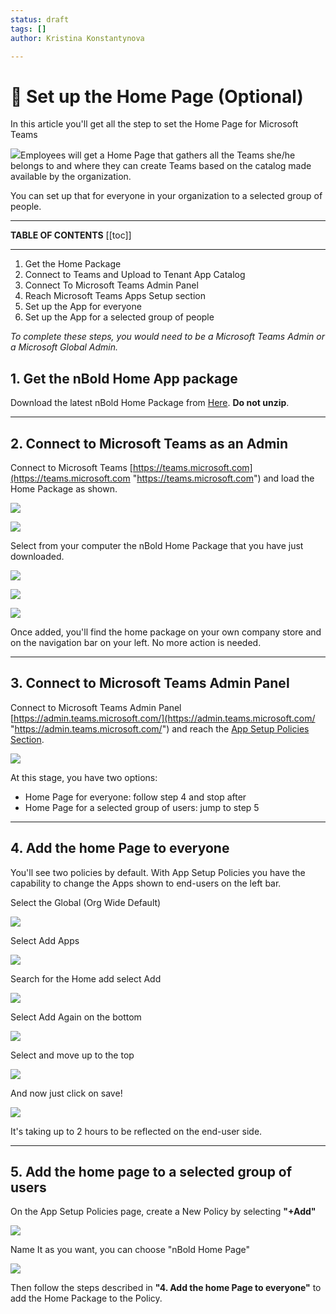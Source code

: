 ```yaml
---
status: draft
tags: []
author: Kristina Konstantynova

---
```

# 🏡 Set up the Home Page (Optional)

In this article you'll get all the step to set the Home Page for Microsoft Teams

![](https://downloads.intercomcdn.com/i/o/175631759/31ded0f5316a7f707c5752af/image.png)Employees will get a Home Page that gathers all the Teams she/he belongs to and where they can create Teams based on the catalog made available by the organization.

You can set up that for everyone in your organization to a selected group of people.

***

**TABLE OF CONTENTS** \[\[toc\]\]

***

1. Get the Home Package
2. Connect to Teams and Upload to Tenant App Catalog
3. Connect To Microsoft Teams Admin Panel
4. Reach Microsoft Teams Apps Setup section
5. Set up the App for everyone
6. Set up the App for a selected group of people

_To complete these steps, you would need to be a Microsoft Teams Admin or a Microsoft Global Admin._

## 1. Get the nBold Home App package

Download the latest nBold Home Package from [Here](https://dist.salestim.io/packages/io.salestim.targeted.home.prd.zip). **Do not unzip**.

***

## 2. Connect to Microsoft Teams as an Admin

Connect to Microsoft Teams [https://teams.microsoft.com](https://teams.microsoft.com "https://teams.microsoft.com") and load the Home Package as shown.

![](https://downloads.intercomcdn.com/i/o/442939581/3d5339421eefa614cf9cbc44/2022-01-04_11-46-11.png)

![](https://downloads.intercomcdn.com/i/o/442958778/717597f2312a2e0e1829cf7a/2022-01-04_11-52-01.png)

Select from your computer the nBold Home Package that you have just downloaded.

![](https://downloads.intercomcdn.com/i/o/442959362/46787b77a50b236b8ff71096/home+page.png)

![](https://downloads.intercomcdn.com/i/o/442958837/102509cecc8574325677b667/add+home.png)

![](https://downloads.intercomcdn.com/i/o/442959300/32e37d44e7c306fe23d9c902/home+app+pinned.png)

Once added, you'll find the home package on your own company store and on the navigation bar on your left. No more action is needed.

***

## 3. Connect to Microsoft Teams Admin Panel

Connect to Microsoft Teams Admin Panel [https://admin.teams.microsoft.com/](https://admin.teams.microsoft.com/ "https://admin.teams.microsoft.com/") and reach the [App Setup Policies Section](https://admin.teams.microsoft.com/policies/app-setup).

![](https://downloads.intercomcdn.com/i/o/164959617/c9f596e883c3f0cc24cd116f/image.png)

At this stage, you have two options:

* Home Page for everyone: follow step 4 and stop after
* Home Page for a selected group of users: jump to step 5

***

## 4. Add the home Page to everyone

You'll see two policies by default. With App Setup Policies you have the capability to change the Apps shown to end-users on the left bar.

Select the Global (Org Wide Default)

![](https://downloads.intercomcdn.com/i/o/164963877/85ff3c22723fffe3ebcdb51c/image.png)

Select Add Apps

![](https://downloads.intercomcdn.com/i/o/164962343/e6d518a5dd5393427e9232a3/image.png)

Search for the Home add select Add

![](https://downloads.intercomcdn.com/i/o/164964392/bea145ed16553e7dc8ba7b5f/image.png)

Select Add Again on the bottom

![](https://downloads.intercomcdn.com/i/o/164964622/c458a79db2d3a1af3c3420f7/image.png)

Select and move up to the top

![](https://downloads.intercomcdn.com/i/o/164965048/099e08b4a1a16f18b7d16f24/image.png)

And now just click on save!

![](https://downloads.intercomcdn.com/i/o/164965278/ac1a2a6a0499a65e316e9f67/image.png)

It's taking up to 2 hours to be reflected on the end-user side.

***

## 5. Add the home page to a selected group of users

On the App Setup Policies page, create a New Policy by selecting **"+Add"**

![](https://downloads.intercomcdn.com/i/o/164966410/ea62789ceeebfe3875d4271a/image.png)

Name It as you want, you can choose "nBold Home Page"

![](https://downloads.intercomcdn.com/i/o/164967102/021fadb4c8f6d30d719ec650/image.png)

Then follow the steps described in **"4. Add the home Page to everyone"** to add the Home Package to the Policy.